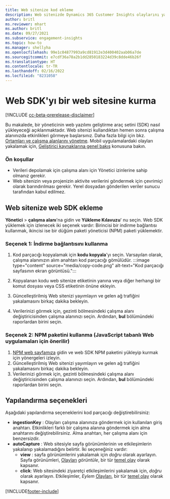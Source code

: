 ```yaml
---
title: Web sitenize kod ekleme
description: Web sitenizde Dynamics 365 Customer Insights olaylarını yakalamak için kod parçacığı ekleme.
author: britl
ms.reviewer: mhart
ms.author: britl
ms.date: 09/27/2021
ms.subservice: engagement-insights
ms.topic: how-to
ms.manager: shellyha
ms.openlocfilehash: 99e1c04877993a9cd81912e3d400402aab06a7de
ms.sourcegitcommit: e7cdf36a78a2b1dd2850183224d39c8dde46b26f
ms.translationtype: HT
ms.contentlocale: tr-TR
ms.lasthandoff: 02/16/2022
ms.locfileid: "8231058"
---
```

# <a name="install-the-web-sdk-on-a-website"></a>Web SDK'yı bir web sitesine kurma

[!INCLUDE [cc-beta-prerelease-disclaimer](includes/cc-beta-prerelease-disclaimer.md)]

Bu makalede, bir yöneticinin web yazılımı geliştirme araç setini (SDK) nasıl yükleyeceği açıklanmaktadır. Web sitenizi kullandıktan hemen sonra çalışma alanınızda etkinlikleri görmeye başlarsınız. Daha fazla bilgi için bkz. [Ortamları ve çalışma alanlarını yönetme](manage-environments-workspaces.md). Mobil uygulamalardaki olayları yakalamak için, [Geliştirici kaynaklarına genel bakış](developer-resources.md) konusuna bakın.


### <a name="prerequisites"></a>Ön koşullar

* Verileri depolamak için çalışma alanı için Yönetici izinlerine sahip olmanız gerekir.
* Web sitenizin veya projenizin aktivite verilerini göndermek için çevrimiçi olarak barındırılması gerekir. Yerel dosyadan gönderilen veriler sunucu tarafından kabul edilmez.


## <a name="add-web-sdk-to-your-website"></a>Web sitenize web SDK ekleme

**Yönetici** > **çalışma alanı**'na gidin ve **Yükleme Kılavuzu**' nu seçin. Web SDK yüklemek için izlenecek iki seçenek vardır: Birincisi bir indirme bağlantısı kullanmak, ikincisi ise bir düğüm paketi yöneticisi (NPM) paketi yüklemektir.

### <a name="option-1-using-the-download-link"></a>Seçenek 1: İndirme bağlantısını kullanma

1. Kod parçacığı kopyalamak için **kodu kopyala**'yı seçin. Varsayılan olarak, çalışma alanınızın alım anahtarı kod parçacığı gömülüdür.
  :::image type="content" source="media/copy-code.png" alt-text="Kod parçacığı sayfasının ekran görüntüsü.":::

1. Kopyalanan kodu web sitenize <head> etiketinin yanına veya diğer herhangi bir komut dosyası veya CSS etiketinin önüne ekleyin.
1. Güncelleştirilmiş Web sitenizi yayımlayın ve gelen ağ trafiğini yakalamasını birkaç dakika bekleyin.
1. Verilerinizi görmek için, gezinti bölmesindeki çalışma alanı değiştiricisinden çalışma alanınızı seçin. Ardından, **bul** bölümündeki raporlardan birini seçin.

### <a name="option-2-using-the-npm-package-recommended-for-javascript-based-web-apps"></a>Seçenek 2: NPM paketini kullanma (JavaScript tabanlı Web uygulamaları için önerilir)

1. [NPM web sayfamıza](https://www.npmjs.com/package/engagementinsights-web) gidin ve web SDK NPM paketini yükleyip kurmak için yönergeleri izleyin.
1. Güncelleştirilmiş Web sitenizi yayımlayın ve gelen ağ trafiğini yakalamasını birkaç dakika bekleyin.
1. Verilerinizi görmek için, gezinti bölmesindeki çalışma alanı değiştiricisinden çalışma alanınızı seçin. Ardından, **bul** bölümündeki raporlardan birini seçin.

## <a name="configuration-options"></a>Yapılandırma seçenekleri

Aşağıdaki yapılandırma seçeneklerini kod parçacığı değiştirebilirsiniz:

- **ingestionKey** : Olayları çalışma alanınıza göndermek için kullanılan giriş anahtarı. Etkinlikleri farklı bir çalışma alanına göndermek için alma anahtarını değiştirebilirsiniz. Alma anahtarı, her çalışma alanı için benzersizdir.
- **autoCapture** : Web sitesiyle sayfa görünümlerinin ve etkileşimlerin yakalanıp yakalamadığını belirtir. İki seçeneğiniz vardır:
    - **view** : sayfa görünümlerini yakalamak için *doğru* olarak ayarlayın. Sayfa görünümleri, [Olayları](glossary.md#event) *görüntüle*, bir tür [temel olay](glossary.md#base-event) olarak kapsanır.
    - **click**: Web sitesindeki ziyaretçi etkileşimlerini yakalamak için, *doğru* olarak ayarlayın. Etkileşimler, *Eylem* [Olayları](glossary.md#event), bir tür [temel olay](glossary.md#base-event) olarak kapsanır.

[!INCLUDE[footer-include](../includes/footer-banner.md)]
